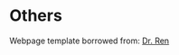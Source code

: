
# Others

<div style="width: 250px; margin:0 auto;">
<script type="text/javascript" id="clustrmaps" src="//clustrmaps.com/map_v2.js?d=vFjAyioFc676TjhktdV7MAtZ6ijwKyzugs0YmzxGgPo&cl=ffffff&w=a"></script>
</div>

Webpage template borrowed from: [Dr. Ren](https://github.com/RayeRen/acad-homepage.github.io)